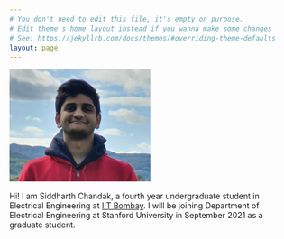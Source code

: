 ```yaml
---
# You don't need to edit this file, it's empty on purpose.
# Edit theme's home layout instead if you wanna make some changes
# See: https://jekyllrb.com/docs/themes/#overriding-theme-defaults
layout: page
---
```



<img src="/2021_Lake_District_Cropped-2.jpg" alt="Siddharth" style="max-width:250px;max-height:200px">

Hi! I am Siddharth Chandak, a fourth year undergraduate student in Electrical Engineering at [IIT Bombay](http://www.iitb.ac.in/). I will be joining Department of Electrical Engineering at Stanford University in September 2021 as a graduate student. 
